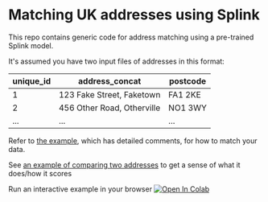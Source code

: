 # Matching UK addresses using Splink

This repo contains generic code for address matching using a pre-trained Splink model.

It's assumed you have two input files of addresses in this format:

| unique_id | address_concat               | postcode  |
|-----------|------------------------------|-----------|
| 1         | 123 Fake Street, Faketown    | FA1 2KE   |
| 2         | 456 Other Road, Otherville   | NO1 3WY   |
| ...       | ...                          | ...       |

Refer to [the example](example.py), which has detailed comments, for how to match your data.

See [an example of comparing two addresses](example_compare_two.py) to get a sense of what it does/how it scores

Run an interactive example in your browser
[![Open In Colab](https://colab.research.google.com/assets/colab-badge.svg)](https://colab.research.google.com/github/RobinL/uk_address_matcher/blob/main/interactive_comparison.ipynb)
